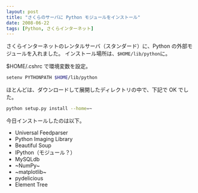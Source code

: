 ```yaml
---
layout: post
title: "さくらのサーバに Python モジュールをインストール"
date: 2008-06-22
tags: [Python, さくらインターネット]
---
```


さくらインターネットのレンタルサーバ（スタンダード）に、Python の外部モジュールを入れました。
インストール場所は、`$HOME/lib/python`に。

\$HOME/.cshrc で環境変数を設定。

```sh
setenv PYTHONPATH $HOME/lib/python
```

ほとんどは、ダウンロードして展開したディレクトリの中で、下記で OK でした。

```sh
python setup.py install --home=~
```

今日インストールしたのは以下。

- Universal Feedparser
- Python Imaging Library
- Beautiful Soup
- IPython（モジュール？）
- MySQLdb
- ~NumPy~
- ~matplotlib~
- pydelicious
- Element Tree

